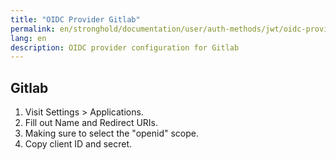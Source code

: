 ```yaml
---
title: "OIDC Provider Gitlab"
permalink: en/stronghold/documentation/user/auth-methods/jwt/oidc-providers/gitlab.html
lang: en
description: OIDC provider configuration for Gitlab
---
```


## Gitlab

1. Visit Settings > Applications.
1. Fill out Name and Redirect URIs.
1. Making sure to select the "openid" scope.
1. Copy client ID and secret.
